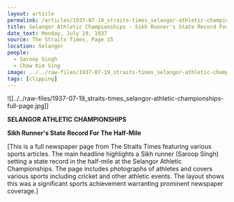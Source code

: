 ```yaml
---
layout: article
permalink: /articles/1937-07-19_straits-times_selangor-athletic-championships-full-page/
title: Selangor Athletic Championships - Sikh Runner's State Record For The Half-Mile
date_text: Monday, July 19, 1937
source: The Straits Times, Page 15
location: Selangor
people:
  - Saroop Singh
  - Chow Kim Sing
image: ../../raw-files/1937-07-19_straits-times_selangor-athletic-championships-full-page.jpg
tags: [clipping]
---
```


![[../../raw-files/1937-07-19_straits-times_selangor-athletic-championships-full-page.jpg]]

**SELANGOR ATHLETIC CHAMPIONSHIPS**

**Sikh Runner's State Record For The Half-Mile**

[This is a full newspaper page from The Straits Times featuring various sports articles. The main headline highlights a Sikh runner (Saroop Singh) setting a state record in the half-mile at the Selangor Athletic Championships. The page includes photographs of athletes and covers various sports including cricket and other athletic events. The layout shows this was a significant sports achievement warranting prominent newspaper coverage.]